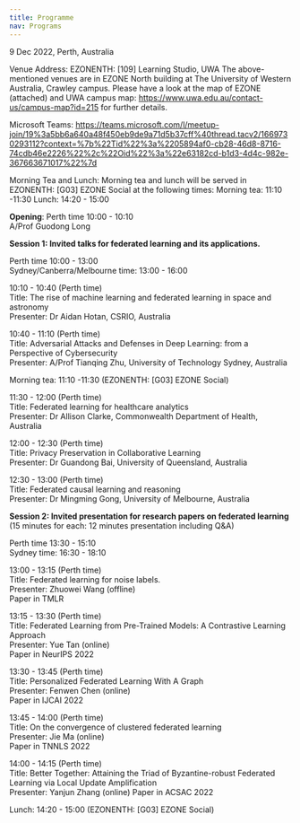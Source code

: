 ```yaml
---
title: Programme
nav: Programs
---
```


9 Dec 2022, Perth, Australia

Venue Address: EZONENTH: [109] Learning Studio, UWA
The above-mentioned venues are in EZONE North building at The University of Western Australia, Crawley campus. Please have a look at the map of EZONE (attached) and UWA campus map: https://www.uwa.edu.au/contact-us/campus-map?id=215 for further details.  

Microsoft Teams: https://teams.microsoft.com/l/meetup-join/19%3a5bb6a640a48f450eb9de9a71d5b37cff%40thread.tacv2/1669730293112?context=%7b%22Tid%22%3a%2205894af0-cb28-46d8-8716-74cdb46e2226%22%2c%22Oid%22%3a%22e63182cd-b1d3-4d4c-982e-367663671017%22%7d 

Morning Tea and Lunch: 
Morning tea and lunch will be served in EZONENTH: [G03] EZONE Social at the following times: 
Morning tea: 11:10 -11:30 
Lunch: 14:20 - 15:00 

**Opening**: 
Perth time 10:00 - 10:10 \
A/Prof Guodong Long 

**Session 1: Invited talks for federated learning and its applications.**

Perth time 10:00 - 13:00 \
Sydney/Canberra/Melbourne time: 13:00 - 16:00

10:10 - 10:40  (Perth time)\
Title: The rise of machine learning and federated learning in space and astronomy\
Presenter: Dr Aidan Hotan, CSRIO, Australia

10:40 - 11:10  (Perth time)\
Title: Adversarial Attacks and Defenses in Deep Learning: from a Perspective of Cybersecurity\
Presenter: A/Prof Tianqing Zhu, University of Technology Sydney, Australia

Morning tea: 11:10 -11:30 (EZONENTH: [G03] EZONE Social)

11:30 - 12:00  (Perth time)\
Title: Federated learning for healthcare analytics\
Presenter: Dr Allison Clarke, Commonwealth Department of Health, Australia

12:00 - 12:30  (Perth time)\
Title: Privacy Preservation in Collaborative Learning\
Presenter: Dr Guandong Bai, University of Queensland, Australia

12:30 - 13:00  (Perth time)\
Title: Federated causal learning and reasoning\
Presenter: Dr Mingming Gong, University of Melbourne, Australia


**Session 2: Invited presentation for research papers on federated learning** (15 minutes for each: 12 minutes presentation including Q&A)

Perth time 13:30 - 15:10\
Sydney time: 16:30 - 18:10


13:00 - 13:15 (Perth time)\
Title: Federated learning for noise labels.\
Presenter: Zhuowei Wang (offline)\
Paper in TMLR

13:15 - 13:30 (Perth  time)\
Title: Federated Learning from Pre-Trained Models: A Contrastive Learning Approach\
Presenter: Yue Tan (online)\
Paper in NeurIPS 2022

13:30 - 13:45 (Perth  time)\
Title: Personalized Federated Learning With A Graph\
Presenter: Fenwen Chen (online)\
Paper in IJCAI 2022

13:45 - 14:00 (Perth  time)\
Title: On the convergence of clustered federated learning\
Presenter: Jie Ma (online)\
Paper in TNNLS 2022

14:00 - 14:15 (Perth  time)\
Title: Better Together: Attaining the Triad of Byzantine-robust Federated Learning via Local Update Amplification\
Presenter: Yanjun Zhang (online)
Paper in ACSAC 2022

Lunch: 14:20 - 15:00 (EZONENTH: [G03] EZONE Social)

<!--### To be decided soon 

To create your own materials using `workshop-template-b`, please create a free [GitHub account](https://github.com/join) if you do not have one already.
Basic familiarity with the GitHub web interface will be helpful.

For a quick introduction check out GitHub's [Hello World guide](https://guides.github.com/activities/hello-world/), or the extensive [GitHub Learning Lab](https://lab.github.com/).

It is possible to create a website with this template using only GitHub's web interface--in fact, it works great!
However, for more advanced uses you will want Git, Ruby, and Jekyll installed on your computer to do local development.

{% capture text %}
1. Have a [GitHub](https://github.com) account.
2. Optional: have [Git](https://git-scm.com/), [Jekyll](https://jekyllrb.com/), and a nice [text editor](https://code.visualstudio.com/) installed.
{% endcapture %}
{% include card.html text=text header="Setup Overview" %}

-------------

## Local Jekyll Setup [very optional]

### Install Git

[Git](https://git-scm.com/) is a [free](https://www.gnu.org/philosophy/free-sw.en.html), [distributed](https://en.wikipedia.org/wiki/Distributed_version_control) version control system. [GitHub](https://github.com/) is a Git repository hosting service, a place to store and sync your work in the cloud--your Jekyll and GitHub Pages projects will be under Git version control, so you need the software on your machine. 

- Windows: install [Git for Windows](https://git-for-windows.github.io/) using the default options. This will give you Git, Git Bash, and Git GUI. Git Bash is a great terminal that lets you use UNIX style commands on Windows.
- Mac: check if Git is already installed by opening terminal and typing `git --version`. If you do not have it, download the official [Mac installer](https://git-scm.com/downloads).
- Linux: check if Git is already installed by opening terminal and typing `git --version`. If you do not have it, install from your distribution's software center or package manager (for Ubuntu `sudo apt install git`).

If you are interested in using a visual GUI application integrated with GitHub, Windows and Mac users should also install [GitHub Desktop](https://desktop.github.com/) using the default options.
You can install GitHub Desktop in addition to other versions of Git.

There are other [GUI apps available](https://git-scm.com/downloads/guis) for managing and visualizing Git repositories, including Linux options.

### Install Ruby

[Ruby](https://www.ruby-lang.org/en/){:target="_blank" rel="noopener"} is a open source programming language popular with web applications.
**_You do not need to know anything about Ruby_**, but you do need it to run Jekyll on your system!

Jekyll requires a Ruby version 2.4.0 or greater.
Below are quick start steps, but you may want to refer to Jekyll's official [installation guides](https://jekyllrb.com/docs/installation/) for tips.

- **Windows:** Use [RubyInstaller for Windows](https://rubyinstaller.org/){:target="_blank" rel="noopener"}.
    - First, [download](https://rubyinstaller.org/downloads/) the suggested stable version "WITH DEVKIT" (as of this writing, Ruby+Devkit 2.7.X (x64)) and double click to install. Use the install defaults, but make sure "Add Ruby executables to your PATH" is checked. On the final step, ensure the box to start the MSYS2 DevKit is checked.
    - Second, the installer will open a terminal window with options to install MSYS2 DevKit components. Choose option 3, "MSYS2 and MINGW development toolchain", or simply press ENTER to install all the necessary dependencies. The installer will proceed through a bunch of steps outputting a bunch of text in the terminal window. *Eventually*, this will conclude and you should see a message with the word `success` in it. If the window doesn't close, press `Enter` again or manually close it. (The installer can be restarted by typing `ridk install` into a command prompt).
- **Mac:** OS X has a version of Ruby installed by default. Check the version with `ruby -v`. If it is > 2.4.0 you can use the system Ruby. However, a newer version can be installed using [Homebrew](https://brew.sh/), `brew install ruby`, or a manager such as [rbenv](https://github.com/rbenv/rbenv) or [RVM](http://rvm.io/). Check the official Jekyll [Mac install docs](https://jekyllrb.com/docs/installation/#macOS) for tips.
- **Linux:** Even though the version will not be the most up-to-date, the simplest method is to use your distro's repositories. For example on Ubuntu, `sudo apt install ruby-full`. Make sure the repository version is > 2.4.0. You will also need the build tools Make and GCC, on Ubuntu get them with `sudo apt install build-essential`. For a more up-to-date version, use a manager such as  [rbenv](https://github.com/rbenv/rbenv) or [RVM](http://rvm.io/).

### Install Jekyll

Jekyll is a Gem, a software package installed via Ruby's management system called RubyGems (similar to Python's Pip). 
Open a terminal and type:
`gem install jekyll bundler`

This will take a minute as Gem installs all the dependencies and builds extensions. 

### Install Text Editor

When working with code you should have a good text editor.
Windows notepad does not handle UTF-8 encoding or UNIX line endings that are standard for cross platform applications. 
For basic editing, Windows [Notepad++](https://notepad-plus-plus.org/), Mac TextEdit, or Linux Gedit are sufficient.
However, a more complete code editor will be helpful for managing Jekyll projects.

Open-source cross platform suggestions:

- [Visual Studio Code](https://code.visualstudio.com/)
- [Atom](https://atom.io/)

Tip: you can click `.` on any GitHub repository to [open the web editor](https://docs.github.com/en/codespaces/the-githubdev-web-based-editor) (which is a light version of VS Code)!
-->
